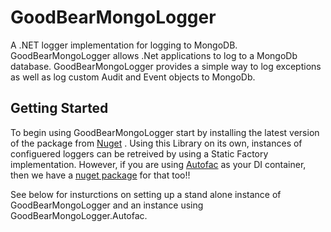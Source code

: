 # GoodBearMongoLogger
A .NET logger implementation for logging to MongoDB. GoodBearMongoLogger allows .Net applications to log to a MongoDb database. GoodBearMongoLogger provides a simple way to log exceptions as well as log custom Audit and Event objects to MongoDb.

## Getting Started
To begin using GoodBearMongoLogger start by installing the latest version of the package from [Nuget](https://www.nuget.org/packages/GoodBearMongoLogger) . Using this Library on its own, instances of configuered loggers can be retreived by using a Static Factory implementation. However, if you are using [Autofac](https://autofac.org) as your DI container, then we have a [nuget package](https://www.nuget.org/packages/GoodBearMongoLogger.Autofac) for that too!! 

See below for insturctions on setting up a stand alone instance of GoodBearMongoLogger and an instance using GoodBearMongoLogger.Autofac.